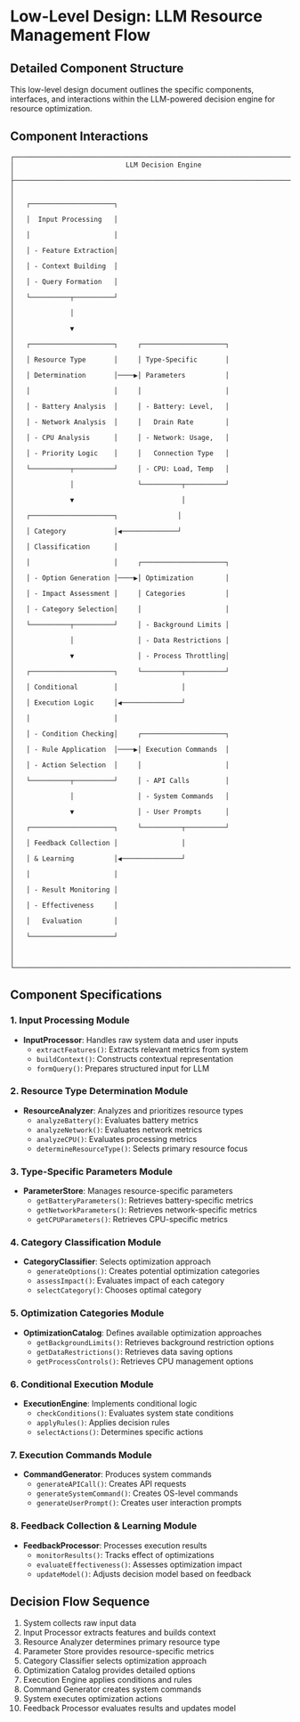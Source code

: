 # Low-Level Design: LLM Resource Management Flow

## Detailed Component Structure

This low-level design document outlines the specific components, interfaces, and interactions within the LLM-powered decision engine for resource optimization.

## Component Interactions

```
┌─────────────────────────────────────────────────────────────────────────────┐
│                            LLM Decision Engine                               │
├─────────────────────────────────────────────────────────────────────────────┤
│                                                                             │
│   ┌─────────────────────┐                                                   │
│   │  Input Processing   │                                                   │
│   │                     │                                                   │
│   │ - Feature Extraction│                                                   │
│   │ - Context Building  │                                                   │
│   │ - Query Formation   │                                                   │
│   └──────────┬──────────┘                                                   │
│              │                                                              │
│              ▼                                                              │
│   ┌─────────────────────┐     ┌─────────────────────┐                      │
│   │ Resource Type       │     │ Type-Specific       │                      │
│   │ Determination       │────▶│ Parameters          │                      │
│   │                     │     │                     │                      │
│   │ - Battery Analysis  │     │ - Battery: Level,   │                      │
│   │ - Network Analysis  │     │   Drain Rate        │                      │
│   │ - CPU Analysis      │     │ - Network: Usage,   │                      │
│   │ - Priority Logic    │     │   Connection Type   │                      │
│   └──────────┬──────────┘     │ - CPU: Load, Temp   │                      │
│              │                └──────────┬──────────┘                      │
│              ▼                           │                                  │
│   ┌─────────────────────┐               │                                  │
│   │ Category            │◀──────────────┘                                  │
│   │ Classification      │                                                   │
│   │                     │     ┌─────────────────────┐                      │
│   │ - Option Generation │────▶│ Optimization        │                      │
│   │ - Impact Assessment │     │ Categories          │                      │
│   │ - Category Selection│     │                     │                      │
│   └──────────┬──────────┘     │ - Background Limits │                      │
│              │                │ - Data Restrictions │                      │
│              ▼                │ - Process Throttling│                      │
│   ┌─────────────────────┐     └──────────┬──────────┘                      │
│   │ Conditional         │                │                                  │
│   │ Execution Logic     │◀───────────────┘                                  │
│   │                     │                                                   │
│   │ - Condition Checking│     ┌─────────────────────┐                      │
│   │ - Rule Application  │────▶│ Execution Commands  │                      │
│   │ - Action Selection  │     │                     │                      │
│   └──────────┬──────────┘     │ - API Calls         │                      │
│              │                │ - System Commands   │                      │
│              ▼                │ - User Prompts      │                      │
│   ┌─────────────────────┐     └──────────┬──────────┘                      │
│   │ Feedback Collection │                │                                  │
│   │ & Learning          │◀───────────────┘                                  │
│   │                     │                                                   │
│   │ - Result Monitoring │                                                   │
│   │ - Effectiveness     │                                                   │
│   │   Evaluation        │                                                   │
│   └─────────────────────┘                                                   │
│                                                                             │
└─────────────────────────────────────────────────────────────────────────────┘
```

## Component Specifications

### 1. Input Processing Module
- **InputProcessor**: Handles raw system data and user inputs
  - `extractFeatures()`: Extracts relevant metrics from system
  - `buildContext()`: Constructs contextual representation
  - `formQuery()`: Prepares structured input for LLM

### 2. Resource Type Determination Module
- **ResourceAnalyzer**: Analyzes and prioritizes resource types
  - `analyzeBattery()`: Evaluates battery metrics
  - `analyzeNetwork()`: Evaluates network metrics
  - `analyzeCPU()`: Evaluates processing metrics
  - `determineResourceType()`: Selects primary resource focus

### 3. Type-Specific Parameters Module
- **ParameterStore**: Manages resource-specific parameters
  - `getBatteryParameters()`: Retrieves battery-specific metrics
  - `getNetworkParameters()`: Retrieves network-specific metrics
  - `getCPUParameters()`: Retrieves CPU-specific metrics

### 4. Category Classification Module
- **CategoryClassifier**: Selects optimization approach
  - `generateOptions()`: Creates potential optimization categories
  - `assessImpact()`: Evaluates impact of each category
  - `selectCategory()`: Chooses optimal category

### 5. Optimization Categories Module
- **OptimizationCatalog**: Defines available optimization approaches
  - `getBackgroundLimits()`: Retrieves background restriction options
  - `getDataRestrictions()`: Retrieves data saving options
  - `getProcessControls()`: Retrieves CPU management options

### 6. Conditional Execution Module
- **ExecutionEngine**: Implements conditional logic
  - `checkConditions()`: Evaluates system state conditions
  - `applyRules()`: Applies decision rules
  - `selectActions()`: Determines specific actions

### 7. Execution Commands Module
- **CommandGenerator**: Produces system commands
  - `generateAPICall()`: Creates API requests
  - `generateSystemCommand()`: Creates OS-level commands
  - `generateUserPrompt()`: Creates user interaction prompts

### 8. Feedback Collection & Learning Module
- **FeedbackProcessor**: Processes execution results
  - `monitorResults()`: Tracks effect of optimizations
  - `evaluateEffectiveness()`: Assesses optimization impact
  - `updateModel()`: Adjusts decision model based on feedback

## Decision Flow Sequence

1. System collects raw input data
2. Input Processor extracts features and builds context
3. Resource Analyzer determines primary resource type
4. Parameter Store provides resource-specific metrics
5. Category Classifier selects optimization approach
6. Optimization Catalog provides detailed options
7. Execution Engine applies conditions and rules
8. Command Generator creates system commands
9. System executes optimization actions
10. Feedback Processor evaluates results and updates model 
